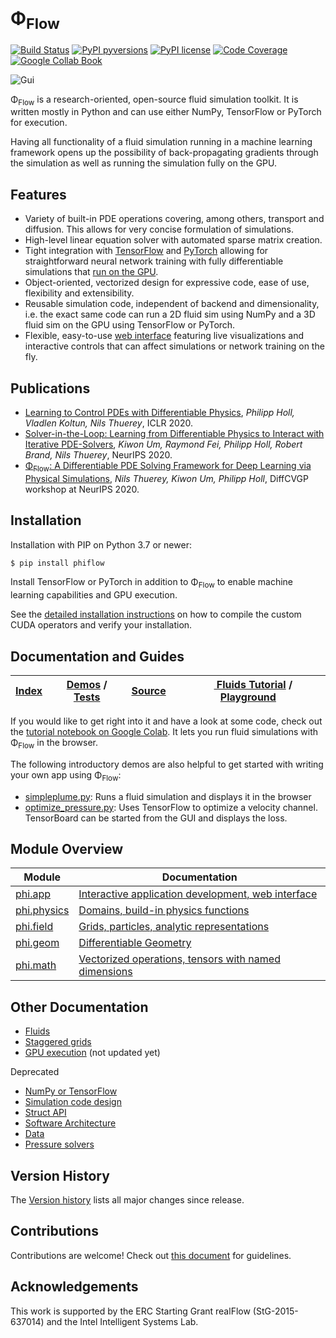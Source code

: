 # Φ<sub>Flow</sub>

[![Build Status](https://travis-ci.com/tum-pbs/PhiFlow.svg?token=8vG2QPsZzeswTApmkekH&branch=master)](https://travis-ci.com/tum-pbs/PhiFlow)
[![PyPI pyversions](https://img.shields.io/pypi/pyversions/phiflow.svg)](https://pypi.org/project/phiflow/)
[![PyPI license](https://img.shields.io/pypi/l/phiflow.svg)](https://pypi.org/project/phiflow/)
[![Code Coverage](https://codecov.io/gh/tum-pbs/PhiFlow/branch/develop/graph/badge.svg)](https://codecov.io/gh/tum-pbs/PhiFlow/branch/develop/)
[![Google Collab Book](https://colab.research.google.com/assets/colab-badge.svg)](https://colab.research.google.com/drive/1S21OY8hzh1oZK2wQyL3BNXvSlrMTtRbV#offline=true&sandboxMode=true)

![Gui](documentation/figures/WebInterface.png)

Φ<sub>Flow</sub> is a research-oriented, open-source fluid simulation toolkit.
It is written mostly in Python and can use either NumPy, TensorFlow or PyTorch for execution.

Having all functionality of a fluid simulation running in a machine learning framework opens up the possibility of back-propagating gradients through the simulation as well as running the simulation fully on the GPU.

## Features

* Variety of built-in PDE operations covering, among others, transport and diffusion. This allows for very concise formulation of simulations.
* High-level linear equation solver with automated sparse matrix creation.
* Tight integration with [TensorFlow](https://www.tensorflow.org/) and [PyTorch](https://pytorch.org/) allowing for straightforward neural network training with fully differentiable simulations that [run on the GPU](documentation/GPU_Execution.md).
* Object-oriented, vectorized design for expressive code, ease of use, flexibility and extensibility.
* Reusable simulation code, independent of backend and dimensionality, i.e. the exact same code can run a 2D fluid sim using NumPy and a 3D fluid sim on the GPU using TensorFlow or PyTorch.
* Flexible, easy-to-use [web interface](documentation/Web_Interface.md) featuring live visualizations and interactive controls that can affect simulations or network training on the fly.


## Publications

* [Learning to Control PDEs with Differentiable Physics](https://ge.in.tum.de/publications/2020-iclr-holl/), *Philipp Holl, Vladlen Koltun, Nils Thuerey*, ICLR 2020.
* [Solver-in-the-Loop: Learning from Differentiable Physics to Interact with Iterative PDE-Solvers](https://arxiv.org/abs/2007.00016), *Kiwon Um, Raymond Fei, Philipp Holl, Robert Brand, Nils Thuerey*, NeurIPS 2020.
* [Φ<sub>Flow</sub>: A Differentiable PDE Solving Framework for Deep Learning via Physical Simulations](https://montrealrobotics.ca/diffcvgp/), *Nils Thuerey, Kiwon Um, Philipp Holl*, DiffCVGP workshop at NeurIPS 2020.

## Installation

Installation with PIP on Python 3.7 or newer:

``` bash
$ pip install phiflow
```

Install TensorFlow or PyTorch in addition to Φ<sub>Flow</sub> to enable machine learning capabilities and GPU execution.

See the [detailed installation instructions](documentation/Installation_Instructions.md) on how to compile the custom CUDA operators and verify your installation.

## Documentation and Guides

| [Index](documentation) | [Demos](demos) / [Tests](tests) | [Source](phi) | [<img src="https://www.tensorflow.org/images/colab_logo_32px.png" height=16> Fluids Tutorial](https://colab.research.google.com/drive/1S21OY8hzh1oZK2wQyL3BNXvSlrMTtRbV#offline=true&sandboxMode=true) / [Playground](https://colab.research.google.com/drive/1zBlQbmNguRt-Vt332YvdTqlV4DBcus2S#offline=true&sandboxMode=true) |
|------------------------|---------------------------------|---------------| -----------------------------|

If you would like to get right into it and have a look at some code, check out the
[tutorial notebook on Google Colab](https://colab.research.google.com/drive/1S21OY8hzh1oZK2wQyL3BNXvSlrMTtRbV#offline=true&sandboxMode=true).
It lets you run fluid simulations with Φ<sub>Flow</sub> in the browser.

The following introductory demos are also helpful to get started with writing your own app using Φ<sub>Flow</sub>:

* [simpleplume.py](./demos/simpleplume.py): Runs a fluid simulation and displays it in the browser
* [optimize_pressure.py](demos/differentiate_pressure.py): Uses TensorFlow to optimize a velocity channel. TensorBoard can be started from the GUI and displays the loss.

## Module Overview

| Module      | Documentation                                        |
|-------------|------------------------------------------------------|
| [phi.app](phi/app)     | [Interactive application development, web interface](documentation/Web_Interface.md)   |
| [phi.physics](phi/physics) | [Domains, build-in physics functions](documentation/Physics.md)         |
| [phi.field](phi/field)   | [Grids, particles, analytic representations](documentation/Fields.md)           |
| [phi.geom](phi/geom)    | [Differentiable Geometry](documentation/Geometry.md)                              |
| [phi.math](phi/math)    | [Vectorized operations, tensors with named dimensions](documentation/Math.md) |

## Other Documentation

* [Fluids](documentation/Fluid_Simulation.md)
* [Staggered grids](documentation/Staggered_Grids.md)
* [GPU execution](documentation/GPU_Execution.md) (not updated yet)

Deprecated

* [NumPy or TensorFlow](documentation/NumPy_and_TensorFlow_Execution.md)
* [Simulation code design](documentation/Simulation_Architecture.md)
* [Struct API](documentation/Structs.ipynb)
* [Software Architecture](documentation/Software_Architecture.md)
* [Data](documentation/Reading_and_Writing_Data.md)
* [Pressure solvers](documentation/Pressure_Solvers.md)

## Version History

The [Version history](https://github.com/tum-pbs/PhiFlow/releases) lists all major changes since release.

## Contributions

Contributions are welcome! Check out [this document](CONTRIBUTING.md) for guidelines.

## Acknowledgements

This work is supported by the ERC Starting Grant realFlow (StG-2015-637014) and the Intel Intelligent Systems Lab.
